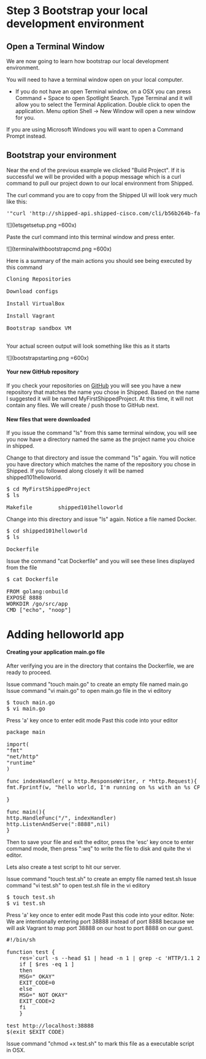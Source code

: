 # Step 3 Bootstrap your local development environment

## Open a Terminal Window


We are now going to learn how bootstrap our local development environment.

You will need to have a terminal window open on your local computer. 

* If you do not have an open Terminal window, on a OSX you can press Command + Space to open Spotlight Search. Type Terminal and it will allow you to select the Terminal Application. Double click to open the application. Menu option Shell -> New Window will open a new window for you.

If you are using Microsoft Windows you will want to open a Command Prompt instead.

## Bootstrap your environment

Near the end of the previous example we clicked "Build Project". If it is successful we will be provided with a popup message which is a curl command to pull our project down to our local environment from Shipped. 

The curl command you are to copy from the Shipped UI will look very much like this:

<pre>'"curl 'http://shipped-api.shipped-cisco.com/cli/b56b264b-fa6d-11e4-953e-0242ac11000a/bootstrap?api_token=qIexsFzXzrlcztxcdJJFuyZHRCovgpVv' | bash"</pre></li>

![](letsgetsetup.png =600x)

Paste the curl command into this terminal window and press enter.

![](terminalwithbootstrapcmd.png =600x)

Here is a summary of the main actions you should see being executed by this command

<pre>Cloning Repositories<br>
Download configs<br>
Install VirtualBox<br>
Install Vagrant<br>
Bootstrap sandbox VM<br>
</pre></li>

Your actual screen output will look something like this as it starts

![](bootstrapstarting.png =600x)

#### Your new GitHub repository

If you check your repositories on [GitHub](http://github) you will see you have a new repository that matches the name you chose in Shipped. Based on the name I suggested it will be named MyFirstShippedProject. At this time, it will not contain any files. We will create / push those to GitHub next.

#### New files that were downloaded

If you issue the command "ls" from this same terminal window, you will see you now have a directory named the same as the project name you choice in shipped.

Change to that directory and issue the command "ls" again. You will notice you have directory which matches the name of the repository you chose in Shipped. If you followed along closely it will be named shipped101helloworld.

<pre>$ cd MyFirstShippedProject
$ ls<br>
Makefile		shipped101helloworld
</pre></li>


Change into this directory and issue "ls" again. Notice a file named Docker.

<pre>$ cd shipped101helloworld
$ ls<br>
Dockerfile
</pre></li>

Issue the command "cat Dockerfile" and you will see these lines displayed from the file
<pre>$ cat Dockerfile<br>
FROM golang:onbuild
EXPOSE 8888
WORKDIR /go/src/app
CMD ["echo", "noop"]<br></pre></li>

# Adding helloworld app

#### Creating your application main.go file

After verifying you are in the directory that contains the Dockerfile, we are ready to proceed.

Issue command "touch main.go" to create an empty file named main.go
Issue command "vi main.go" to open main.go file in the vi editory

<pre>$ touch main.go
$ vi main.go</pre></li>


Press 'a' key once to enter edit mode
Past this code into your editor

<pre>
package main
 
import(
"fmt"
"net/http"
"runtime"
)
 
func indexHandler( w http.ResponseWriter, r *http.Request){
fmt.Fprintf(w, "hello world, I'm running on %s with an %s CPU ", runtime.GOOS,runtime.GOARCH)
 
}
 
func main(){
http.HandleFunc("/", indexHandler)
http.ListenAndServe(":8888",nil)
}
</pre></li>

Then to save your file and exit the editor, press the 'esc' key once to enter command mode, then press ":wq" to write the file to disk and quite the vi editor.

Lets also create a test script to hit our server. 

Issue command "touch test.sh" to create an empty file named test.sh
Issue command "vi test.sh" to open test.sh file in the vi editory
<pre>$ touch test.sh
$ vi test.sh</pre></li>

Press 'a' key once to enter edit mode
Past this code into your editor. Note: We are intentionally entering port 38888 instead of port 8888 because we will ask Vagrant to map port 38888 on our host to port 8888 on our guest.

<pre>
#!/bin/sh

function test {
    res=`curl -s --head $1 | head -n 1 | grep -c 'HTTP/1.1 200 OK'`
    if [ $res -eq 1 ]
    then
    MSG=" OKAY"
    EXIT_CODE=0
    else
    MSG=" NOT OKAY"
    EXIT_CODE=2
    fi
    }

test http://localhost:38888
$(exit $EXIT_CODE)
</pre></li>

Issue command "chmod +x test.sh" to mark this file as a executable script in OSX. 

